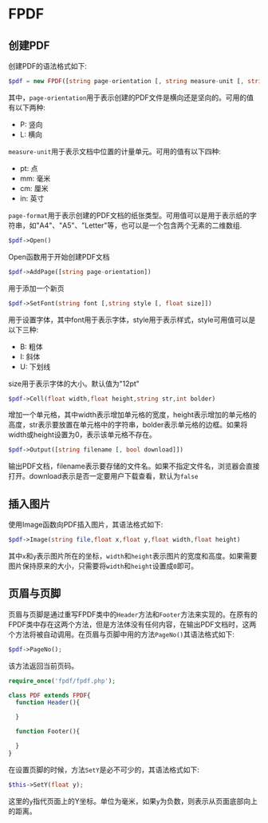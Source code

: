 # FPDF

## 创建PDF

创建PDF的语法格式如下:

```PHP
$pdf = new FPDF([string page-orientation [, string measure-unit [, string page-format]]]);
```

其中，`page-orientation`用于表示创建的PDF文件是横向还是坚向的。可用的值有以下两种:

- P: 竖向
- L: 横向

`measure-unit`用于表示文档中位置的计量单元。可用的值有以下四种:

- pt: 点
- mm: 毫米
- cm: 厘米
- in: 英寸

`page-format`用于表示创建的PDF文档的纸张类型。可用值可以是用于表示纸的字符串，如"A4"、"A5"、"Letter"等，也可以是一个包含两个无素的二维数组.

```PHP
$pdf->Open()
```

Open函数用于开始创建PDF文档

```PHP
$pdf->AddPage([string page-orientation])
```

用于添加一个新页

```PHP
$pdf->SetFont(string font [,string style [, float size]])
```

用于设置字体，其中font用于表示字体，style用于表示样式，style可用值可以是以下三种:

- B: 粗体
- I: 斜体
- U: 下划线

size用于表示字体的大小。默认值为"12pt"

```PHP
$pdf->Cell(float width,float height,string str,int bolder)
```

增加一个单元格，其中width表示增加单元格的宽度，height表示增加的单元格的高度，str表示要放置在单元格中的字符串，bolder表示单元格的边框。如果将width或height设置为0，表示该单元格不存在。

```PHP
$pdf->Output([string filename [, bool download]])
```

输出PDF文档，filename表示要存储的文件名。如果不指定文件名，浏览器会直接打开。download表示是否一定要用户下载查看，默认为`false`

## 插入图片

使用Image函数向PDF插入图片，其语法格式如下:

```PHP
$pdf->Image(string file,float x,float y,float width,float height)
```

其中`x`和`y`表示图片所在的坐标，`width`和`height`表示图片的宽度和高度。如果需要图片保持原来的大小，只需要将`width`和`height`设置成`0`即可。

## 页眉与页脚

页眉与页脚是通过重写FPDF类中的`Header`方法和`Footer`方法来实现的。在原有的FPDF类中存在这两个方法，但是方法体没有任何内容，在输出PDF文档时，这两个方法将被自动调用。在页眉与页脚中用的方法`PageNo()`其语法格式如下:

```PHP
$pdf->PageNo();
```

该方法返回当前页码。

```PHP
require_once('fpdf/fpdf.php');

class PDF extends FPDF{
  function Header(){

  }

  function Footer(){

  }
}

```

在设置页脚的时候，方法`SetY`是必不可少的，其语法格式如下:

```PHP
$this->SetY(float y);
```

这里的`y`指代页面上的Y坐标。单位为毫米，如果`y`为负数，则表示从页面底部向上的距离。
